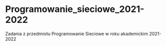 # Programowanie_sieciowe_2021-2022
Zadania z przedmiotu Programowanie Sieciowe w roku akademickim 2021-2022
